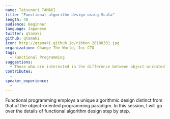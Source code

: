 ```yaml
---
name: Tatsunori TAMAKI
title: "Functional algorithm design using Scala"
length: 40
audience: Beginner
language: Japanese
twitter: qtamaki
github: qtamaki
icon: http://qtamaki.github.io/ribbon_20180331.jpg
organization: Change The World, Inc CTO
tags:
  - Functional Programming
suggestions:
  - Those who are interested in the difference between object-oriented programming and algorithm design. Those who are interested in efficient algorithm design for an immutable object environment.
contributes:
  - 
speaker_experience:
  - 
---
```

Functional programming employs a unique algorithmic design distinct from that of the object-oriented programming paradigm. In this session, I will go over the details of functional algorithm design step by step.
